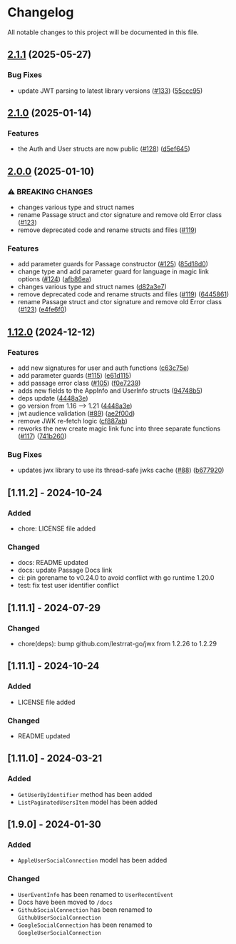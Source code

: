 # Changelog

All notable changes to this project will be documented in this file.

## [2.1.1](https://github.com/passageidentity/passage-go/compare/v2.1.0...v2.1.1) (2025-05-27)


### Bug Fixes

* update JWT parsing to latest library versions ([#133](https://github.com/passageidentity/passage-go/issues/133)) ([55ccc95](https://github.com/passageidentity/passage-go/commit/55ccc95101357e861f95afb1dca4e6f94e1fa878))

## [2.1.0](https://github.com/passageidentity/passage-go/compare/v2.0.0...v2.1.0) (2025-01-14)


### Features

* the Auth and User structs are now public ([#128](https://github.com/passageidentity/passage-go/issues/128)) ([d5ef645](https://github.com/passageidentity/passage-go/commit/d5ef6450df0ef7960028f61d225661f626e93f63))

## [2.0.0](https://github.com/passageidentity/passage-go/compare/v1.12.0...v2.0.0) (2025-01-10)


### ⚠ BREAKING CHANGES

* changes various type and struct names
* rename Passage struct and ctor signature and remove old Error class ([#123](https://github.com/passageidentity/passage-go/issues/123))
* remove deprecated code and rename structs and files ([#119](https://github.com/passageidentity/passage-go/issues/119))

### Features

* add parameter guards for Passage constructor ([#125](https://github.com/passageidentity/passage-go/issues/125)) ([85d18d0](https://github.com/passageidentity/passage-go/commit/85d18d0bbaee045358f65aae1dc1b706b4b98a97))
* change type and add parameter guard for language in magic link options ([#124](https://github.com/passageidentity/passage-go/issues/124)) ([afb86ea](https://github.com/passageidentity/passage-go/commit/afb86eaad3ee2a03efd5420f179143b540739020))
* changes various type and struct names ([d82a3e7](https://github.com/passageidentity/passage-go/commit/d82a3e7a5edc37225941f7ba277e03b0f756cd76))
* remove deprecated code and rename structs and files ([#119](https://github.com/passageidentity/passage-go/issues/119)) ([6445861](https://github.com/passageidentity/passage-go/commit/64458618c3c003e1b89e62a8c7a3337ccfaaaab0))
* rename Passage struct and ctor signature and remove old Error class ([#123](https://github.com/passageidentity/passage-go/issues/123)) ([e4fe6f0](https://github.com/passageidentity/passage-go/commit/e4fe6f0cba28f0010e8e22a13e93f82b3fda7d86))

## [1.12.0](https://github.com/passageidentity/passage-go/compare/v1.11.2...v1.12.0) (2024-12-12)


### Features

* add new signatures for user and auth functions ([c63c75e](https://github.com/passageidentity/passage-go/commit/c63c75e44705500f2caf45e4a553c0064f3950b8))
* add parameter guards ([#115](https://github.com/passageidentity/passage-go/issues/115)) ([e61d115](https://github.com/passageidentity/passage-go/commit/e61d115f8b0ef2a3624fbcf3f3053d16feac8d24))
* add passage error class ([#105](https://github.com/passageidentity/passage-go/issues/105)) ([f0e7239](https://github.com/passageidentity/passage-go/commit/f0e72390e1e72f84ae3369dbf77dc6361d05a80e))
* adds new fields to the AppInfo and UserInfo structs ([94748b5](https://github.com/passageidentity/passage-go/commit/94748b51882814f94ce15ff2e7a19de8940c2f29))
* deps update ([4448a3e](https://github.com/passageidentity/passage-go/commit/4448a3e99b00c810d3dea39900515991ef5b84b3))
* go version from 1.16 --&gt; 1.21 ([4448a3e](https://github.com/passageidentity/passage-go/commit/4448a3e99b00c810d3dea39900515991ef5b84b3))
* jwt audience validation ([#89](https://github.com/passageidentity/passage-go/issues/89)) ([ae2f00d](https://github.com/passageidentity/passage-go/commit/ae2f00d29fd48fe7bc7a908b4a5062189c3b4ea0))
* remove JWK re-fetch logic ([cf887ab](https://github.com/passageidentity/passage-go/commit/cf887abdb0657bbae751bf664f13a56b965f919c))
* reworks the new create magic link func into three separate functions ([#117](https://github.com/passageidentity/passage-go/issues/117)) ([741b260](https://github.com/passageidentity/passage-go/commit/741b260801b6fc127351597c45432c71ebc9786e))


### Bug Fixes

* updates jwx library to use its thread-safe jwks cache ([#88](https://github.com/passageidentity/passage-go/issues/88)) ([b677920](https://github.com/passageidentity/passage-go/commit/b67792097093386c667d940327d859b3dc7e5e32))

## [1.11.2] - 2024-10-24

### Added

- chore: LICENSE file added

### Changed

- docs: README updated
- docs: update Passage Docs link
- ci: pin gorename to v0.24.0 to avoid conflict with go runtime 1.20.0
- test: fix test user identifier conflict

## [1.11.1] - 2024-07-29

### Changed

- chore(deps): bump github.com/lestrrat-go/jwx from 1.2.26 to 1.2.29

## [1.11.1] - 2024-10-24

### Added

- LICENSE file added

### Changed

- README updated

## [1.11.0] - 2024-03-21

### Added

- `GetUserByIdentifier` method has been added
- `ListPaginatedUsersItem` model has been added

## [1.9.0] - 2024-01-30

### Added

- `AppleUserSocialConnection` model has been added

### Changed

- `UserEventInfo` has been renamed to `UserRecentEvent`
- Docs have been moved to `/docs`
- `GithubSocialConnection` has been renamed to `GithubUserSocialConnection`
- `GoogleSocialConnection` has been renamed to `GoogleUserSocialConnection`
